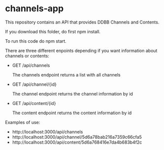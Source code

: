 # channels-app

This repository contains an API that provides DDBB Channels and Contents.

If you download this folder, do first npm install.

To run this code do npm start.

There are three different enpoints depending if you want information about channels or contents:

- GET /api/channels

  The channels endpoint returns a list with all channels

- GET /api/channel/{id}

  The channel endpoint returns the channel information by id

- GET /api/content/{id}

  The content endpoint returns the content information by id

Examples of use:

- http://localhost:3000/api/channels
- http://localhost:3000/api/channel/5d6a78bab216a7359c66cfa5
- http://localhost:3000/api/content/5d6a768416e7da4b683b4f2c
